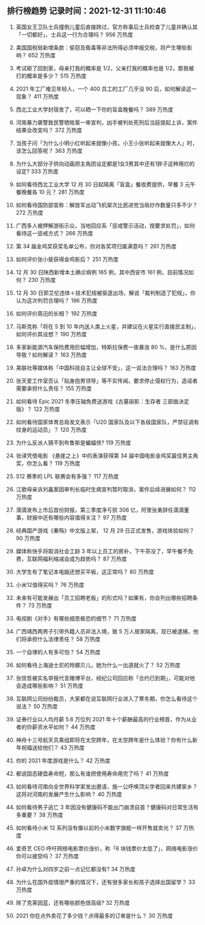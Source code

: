
## 排行榜趋势 记录时间：2021-12-31 11:10:46
  
  1. 英国女王卫队士兵撞倒儿童后直接跨过，官方称事后士兵检查了儿童并确认其「一切都好」，士兵这一行为合理吗？ 956 万热度
    
  2. 美国国税局新增条款：偷窃及贩毒等非法所得必须申报交税，将产生哪些影响？ 652 万热度
    
  3. 考试砸了回到家，母亲打我的概率是 1/2，父亲打我的概率也是 1/2，那我被打的概率是多少？ 515 万热度
    
  4. 2021 年工厂难见年轻人，一个 400 员工的工厂几乎没 90 后，如何解读这一现象？ 411 万热度
    
  5. 西北工业大学封宿舍了，可以晒一下你的盲盒晚餐吗？ 389 万热度
    
  6. 河南暴力袭警致民警牺牲案一审宣判，凶手被判处死刑后当庭提起上诉，案件结果会改变吗？ 372 万热度
    
  7. 当孩子问「为什么小明小红听起来就像小孩，小王小张听起来就像大人」时，该怎么回答呢？ 363 万热度
    
  8. 为什么大部分子供向动画把主角团设定都是1女3男其中还有1胖子这种用烂的设定? 333 万热度
    
  9. 如何看待西北工业大学 12 月 30 日起隔离「盲盒」餐收费提供，早餐 3 元午餐晚餐各 10 元？ 281 万热度
    
  10. 如何看待国防部宣称：解放军出动飞机架次比民进党当局炒作数量只多不少？ 272 万热度
    
  11. 广西多人被押解游街示众，当地回应系「惩戒警示活动，按要求处罚」，如何看待这一惩戒方式？ 266 万热度
    
  12. 第 34 届金鸡奖获奖名单公布，你对各奖项归属满意吗？ 261 万热度
    
  13. 如何评价张小斐获得金鸡影后？ 251 万热度
    
  14. 12 月 30 日陕西新增本土确诊病例 165 例，其中西安市 161 例，目前情况如何？ 230 万热度
    
  15. 12 月 30 日郭艾伦违体＋技术犯规被驱逐出场，解说「裁判制造了犯规」，你认为这次判罚合理吗？ 196 万热度
    
  16. 如何评价周迅的长相？ 192 万热度
    
  17. 马斯克称「将在 5 到 10 年内送人类上火星，并建议在火星实行直接民主制」，如何评价其设想？ 190 万热度
    
  18. 多家新能源汽车保险费用巨幅增加，特斯拉保费一夜暴涨 80 %，是什么原因导致？如何解读？ 163 万热度
    
  19. 美联社等媒体称「中国科技自主让全球不安」，这一说法合理吗？ 163 万热度
    
  20. 张天爱工作室否认「贴身抱男领导」等不实传闻，要求停止侵权行为，造谣者需要承担什么责任？ 155 万热度
    
  21. 如何看待 Epic 2021 冬季压轴免费送游戏《古墓丽影：生存者 三部曲决定版》？ 122 万热度
    
  22. 如何看待国家体育总局发文表示「U20 国家队及以下各级国家队，严禁征调有纹身的运动员」？ 120 万热度
    
  23. 为什么反派人猜不到布鲁斯是蝙蝠侠? 119 万热度
    
  24. 张译凭借电影 《悬崖之上》中的表演获得第 34 届中国电影金鸡奖最佳男主角奖，你怎么看？ 119 万热度
    
  25. S12 赛季的 LPL 联赛会有多强？ 117 万热度
    
  26. 江歌母亲诉刘鑫案因审判长临时生病宣判暂时取消，案件后续进展如何？ 112 万热度
    
  27. 滴滴发布上市后首份财报，第三季度净亏损 306 亿，阿里张勇辞任滴滴董事，财报中还有哪些内容值得关注？ 97 万热度
    
  28. 经典国产游戏《秦殇》中文版上架， 12 月 29 日正式发售，游戏体验如何？ 90 万热度
    
  29. 媒体称快手将取消社会工龄 3 年以上员工的房补，下午茶没了，早午餐不免费，互联网福利缩减会成为趋势吗？ 87 万热度
    
  30. 大学生有了笔记本电脑还想买平板，这正常吗？ 80 万热度
    
  31. 小米12值得买吗？ 76 万热度
    
  32. 未来有可能发展出「员工招聘老板」的形式吗？如果有，你会列出哪些招聘条件？ 73 万热度
    
  33. 电视剧《对手》有哪些细思极恐的细节？ 71 万热度
    
  34. 广西靖西两男子引带外籍人员非法入境，致 5 万人居家隔离，现已被逮捕，他们将承担什么法律责任？ 58 万热度
    
  35. 一个自律的人有多可怕？ 54 万热度
    
  36. 如何看待上海迪士尼的玲娜贝儿，她为什么一出道就火了？ 52 万热度
    
  37. 张信哲被实名举报代言赌博平台，经纪公司回应称「合约已到期」，可能对他会造成哪些影响？ 51 万热度
    
  38. 互联网公司纷纷裁员，大家都在说互联网行业进入了寒冬期，你怎么看待这个说法？ 50 万热度
    
  39. 证券行业以人均月薪 5.6 万位列 2021 年十个薪酬最高的行业榜首，作为从业者的你薪资水平如何？ 44 万热度
    
  40. 神舟十三号航天员乘组即将在太空跨年，在太空跨年是什么体验？你有什么新年祝福送给他们？ 43 万热度
    
  41. 你的 2021 年度游戏是什么？ 42 万热度
    
  42. 都说固态硬盘寿命短，那么有谁把使用寿命用完了吗？ 41 万热度
    
  43. 如何看待河南向全世界科学家发出邀请，施一公呼唤顶尖学者回来共建家乡？这将对河南的发展产生什么影响？ 40 万热度
    
  44. 如何看待男子逃亡 3 年因没有健康码不能出门崩溃自首？健康码对日常生活有多重要？ 38 万热度
    
  45. 如何看待小米 12 系列没有像以前的小米数字旗舰一样开售就卖光？ 37 万热度
    
  46. 爱奇艺 CEO 呼吁网络电影票价涨价，称「6 块钱票价太低了」，网络电影涨价你可以接受吗？ 37 万热度
    
  47. 孙卓为什么对四岁之前一点记忆都没有? 34 万热度
    
  48. 为什么在国外疫情很严重的情况下，还有很多家长和孩子选择出国留学？ 33 万热度
    
  49. 除了克莱因蓝，还有哪些颜色很高级? 32 万热度
    
  50. 2021 你在点外卖花了多少钱？点得最多的订单是什么？ 30 万热度
    